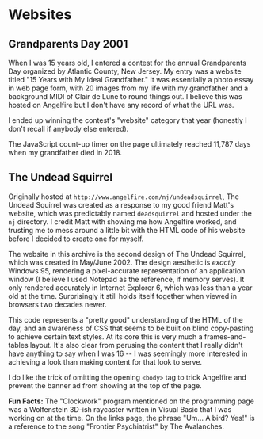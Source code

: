 # Websites

## Grandparents Day 2001

When I was 15 years old, I entered a contest for the annual Grandparents Day organized by Atlantic County, New Jersey. My entry was a website titled "15 Years with My Ideal Grandfather." It was essentially a photo essay in web page form, with 20 images from my life with my grandfather and a background MIDI of Clair de Lune to round things out. I believe this was hosted on Angelfire but I don't have any record of what the URL was.

I ended up winning the contest's "website" category that year (honestly I don't recall if anybody else entered).

The JavaScript count-up timer on the page ultimately reached 11,787 days when my grandfather died in 2018.

## The Undead Squirrel

Originally hosted at `http://www.angelfire.com/nj/undeadsquirrel`, The Undead Squirrel was created as a response to my good friend Matt's website, which was predictably named `deadsquirrel` and hosted under the `nj` directory. I credit Matt with showing me how Angelfire worked, and trusting me to mess around a little bit with the HTML code of his website before I decided to create one for myself.

The website in this archive is the second design of The Undead Squirrel, which was created in May/June 2002. The design aesthetic is _exactly_ Windows 95, rendering a pixel-accurate representation of an application window (I believe I used Notepad as the reference, if memory serves). It only rendered accurately in Internet Explorer 6, which was less than a year old at the time. Surprisingly it still holds itself together when viewed in browsers two decades newer.

This code represents a "pretty good" understanding of the HTML of the day, and an awareness of CSS that seems to be built on blind copy-pasting to achieve certain text styles. At its core this is very much a frames-and-tables layout. It's also clear from perusing the content that I really didn't have anything to say when I was 16 -- I was seemingly more interested in achieving a look than making content for that look to serve.

I do like the trick of omitting the opening `<body>` tag to trick Angelfire and prevent the banner ad from showing at the top of the page.

**Fun Facts:** The "Clockwork" program mentioned on the programming page was a Wolfenstein 3D-ish raycaster written in Visual Basic that I was working on at the time. On the links page, the phrase "Um... A bird? Yes!" is a reference to the song "Frontier Psychiatrist" by The Avalanches.
